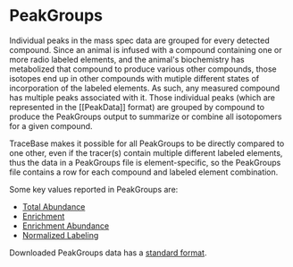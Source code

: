 # PeakGroups

Individual peaks in the mass spec data are grouped for every detected compound.  Since an animal is infused with a
compound containing one or more radio labeled elements, and the animal's biochemistry has metabolized that compound to
produce various other compounds, those isotopes end up in other compounds with mutiple different states of incorporation
of the labeled elements.  As such, any measured compound has multiple peaks associated with it.  Those individual peaks
(which are represented in the [[PeakData]] format) are grouped by compound to produce the PeakGroups output to summarize
or combine all isotopomers for a given compound.

TraceBase makes it possible for all PeakGroups to be directly compared to one other, even if the tracer(s) contain
multiple different labeled elements, thus the data in a PeakGroups file is element-specific, so the PeakGroups file
contains a row for each compound and labeled element combination.

Some key values reported in PeakGroups are:

* [Total Abundance](../../../Values/Total%20Abundance.md)
* [Enrichment](../../../Values/Enrichment.md)
* [Enrichment Abundance](../../../Values/Enrichment%20Abundance.md)
* [Normalized Labeling](../../../Values/Normalized%20Labeling.md)

Downloaded PeakGroups data has a [standard format](../Format%20of%20Downloaded%20Data.md).
